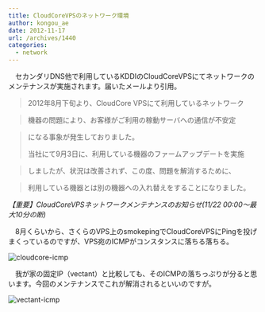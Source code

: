 ```yaml
---
title: CloudCoreVPSのネットワーク環境
author: kongou_ae
date: 2012-11-17
url: /archives/1440
categories:
  - network
---
```

　セカンダリDNS他で利用しているKDDIのCloudCoreVPSにてネットワークのメンテナンスが実施されます。届いたメールより引用。

> 2012年8月下旬より、CloudCore VPSにて利用しているネットワーク
  
> 機器の問題により、お客様がご利用の稼動サーバへの通信が不安定
  
> になる事象が発生しておりました。
> 
> 当社にて9月3日に、利用している機器のファームアップデートを実施
  
> しましたが、状況は改善されず、この度、問題を解消するために、
  
> 利用している機器とは別の機器への入れ替えをすることになりました。 

<cite>【重要】CloudCoreVPSネットワークメンテナンスのお知らせ(11/22 00:00～最大10分の断)</cite>

　8月くらいから、さくらのVPS上のsmokepingでCloudCoreVPSにPingを投げまくっているのですが、VPS宛のICMPがコンスタンスに落ちる落ちる。

![cloudcore-icmp][1]

　我が家の固定IP（vectant）と比較しても、そのICMPの落ちっぷりが分ると思います。今回のメンテナンスでこれが解消されるといいのですが。

![vectant-icmp][2]

 [1]: http://aimless.jp/blog/images/cloudcore-icmp.png
 [2]: http://aimless.jp/blog/images/vectant-icmp.png